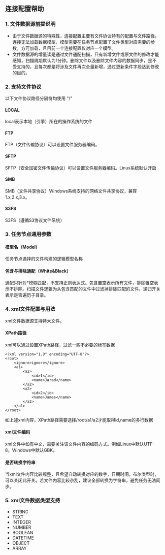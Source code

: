 ## **连接配置帮助**

### **1. 文件数据源前提说明**
- 由于文件数据源的特殊性，连接配置主要有文件协议特有的配置与文件路径。连接无法加载数据模型，模型需要在任务节点配置了文件类型对应需要的参数，方可加载，且目前一个连接配置仅对应一个模型。
- 文件数据源的增量读是通过文件通配扫描，只有新增文件或原文件的修改才能感知，扫描周期默认为1分钟。删除文件以及删除文件内容的数据同步，是不受支持的，且每次都是将涉及文件再次全量新增，通过更新条件字段达到修改的目的。

### **2. 支持文件协议**
以下文件协议路径分隔符均使用 "/"
#### **LOCAL**
local表示本地（引擎）所在的操作系统的文件
#### **FTP**
FTP（文件传输协议）可以设置文件服务器编码。
#### **SFTP**
SFTP（安全加密文件传输协议）可以设置文件服务器编码。Linux系统默认开启
#### **SMB**
SMB（文件共享协议）Windows系统支持的网络文件共享协议，兼容1.x,2.x,3.x。
#### **S3FS**
S3FS（遵循S3协议文件系统）

### **3. 任务节点通用参数**
#### **模型名（Model）**
任务节点选择的文件构建的逻辑模型名称
#### **包含与排除通配（White&Black）**
通配只针对*模糊匹配，不支持正则表达式。包含置空表示所有文件，排除置空表示不排除。扫描文件逻辑为从包含匹配的文件中过滤掉排除匹配的文件。递归开关表示是否遍历子目录。

### **4. xml文件配置与用法**
xml文件数据源支持特大文件。
#### **XPath路径**
xml可以通过设置XPath路径，过滤一些不必要的标签数据
```
<?xml version="1.0" encoding="UTF-8"?>
<root>
    <ignore>ignore</ignore>
    <a1>
        <a2>
            <id>1</id>
            <name>Jarad</name>
        </a2>
        <a2>
            <id>2</id>
            <name>James</name>
        </a2>
    </a1>
</root>
```
如上述xml内容，XPath路径需要选择/root/a1/a2才能取得id,name的多行数据
#### **xml文件编码**
xml文件中如有中文，需要关注该文件内容的编码方式。例如Linux中默认UTF-8，Windows中默认GBK。
#### **是否转换字符串**
当xml文件内容比较规整，且希望自动转换对应的数字，日期时间，布尔类型时，可以关闭此开关。若文件内容比较杂乱，建议全部转换为字符串，避免任务无法同步。

### **5. xml文件数据类型支持**
- STRING
- TEXT
- INTEGER
- NUMBER
- BOOLEAN
- DATETIME
- OBJECT
- ARRAY